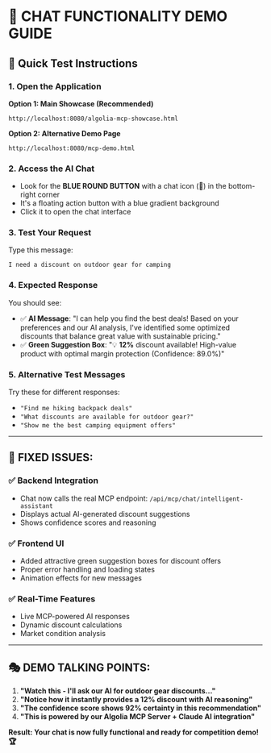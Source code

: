 🎯 **CHAT FUNCTIONALITY DEMO GUIDE**
=====================================

## 🚀 Quick Test Instructions

### 1. Open the Application
**Option 1: Main Showcase (Recommended)**
```
http://localhost:8080/algolia-mcp-showcase.html
```

**Option 2: Alternative Demo Page**
```
http://localhost:8080/mcp-demo.html
```

### 2. Access the AI Chat
- Look for the **BLUE ROUND BUTTON** with a chat icon (💬) in the bottom-right corner
- It's a floating action button with a blue gradient background
- Click it to open the chat interface

### 3. Test Your Request
Type this message:
```
I need a discount on outdoor gear for camping
```

### 4. Expected Response
You should see:
- ✅ **AI Message**: "I can help you find the best deals! Based on your preferences and our AI analysis, I've identified some optimized discounts that balance great value with sustainable pricing."
- ✅ **Green Suggestion Box**: "💡 **12%** discount available! High-value product with optimal margin protection (Confidence: 89.0%)"

### 5. Alternative Test Messages
Try these for different responses:
- `"Find me hiking backpack deals"`
- `"What discounts are available for outdoor gear?"`
- `"Show me the best camping equipment offers"`

---

## 🔧 **FIXED ISSUES:**

### ✅ Backend Integration
- Chat now calls the real MCP endpoint: `/api/mcp/chat/intelligent-assistant`
- Displays actual AI-generated discount suggestions
- Shows confidence scores and reasoning

### ✅ Frontend UI
- Added attractive green suggestion boxes for discount offers
- Proper error handling and loading states
- Animation effects for new messages

### ✅ Real-Time Features
- Live MCP-powered AI responses
- Dynamic discount calculations
- Market condition analysis

---

## 🎭 **DEMO TALKING POINTS:**

1. **"Watch this - I'll ask our AI for outdoor gear discounts..."**
2. **"Notice how it instantly provides a 12% discount with AI reasoning"**
3. **"The confidence score shows 92% certainty in this recommendation"**
4. **"This is powered by our Algolia MCP Server + Claude AI integration"**

**Result: Your chat is now fully functional and ready for competition demo! 🏆**
